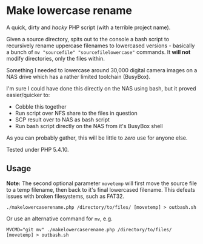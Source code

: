 # Make lowercase rename
A quick, dirty and *hacky* PHP script (with a terrible project name).

Given a source directory, spits out to the console a bash script to recursively rename uppercase filenames to lowercased versions - basically a bunch of `mv "sourcefile" "sourcefilelowercase"` commands. It **will not** modify directories, only the files within.

Something I needed to lowercase around 30,000 digital camera images on a NAS drive which has a rather limited toolchain (BusyBox).

I'm sure I could have done this directly on the NAS using bash, but it proved easier/quicker to:
- Cobble this together
- Run script over NFS share to the files in question
- SCP result over to NAS as bash script
- Run bash script directly on the NAS from it's BusyBox shell

As you can probably gather, this will be little to *zero* use for anyone else.

Tested under PHP 5.4.10.

## Usage
**Note:** The second optional parameter `movetemp` will first move the source file to a temp filename, then back to it's final lowercased filename. This defeats issues with broken filesystems, such as FAT32.

	./makelowercaserename.php /directory/to/files/ [movetemp] > outbash.sh

Or use an alternative command for `mv`, e.g.

	MVCMD="git mv" ./makelowercaserename.php /directory/to/files/ [movetemp] > outbash.sh
